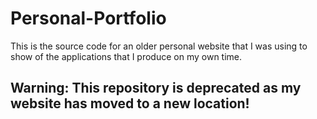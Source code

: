 # Personal-Portfolio

This is the source code for an older personal website that I was using to show of the applications that I produce on my own time.

## Warning: This repository is deprecated as my website has moved to a new location!

